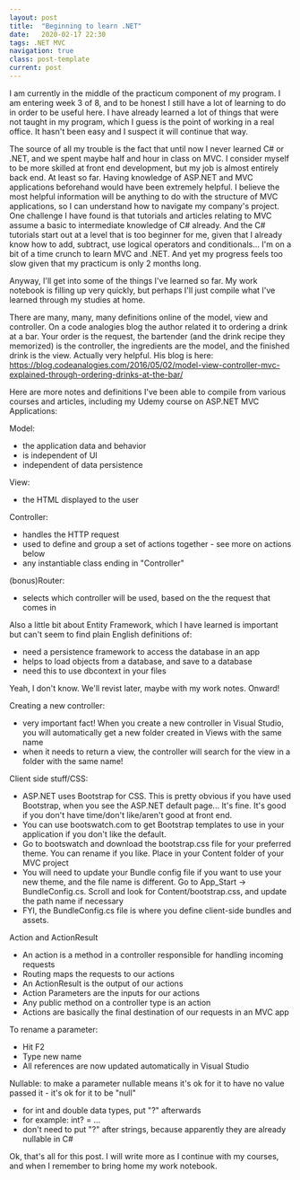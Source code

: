```yaml
---
layout: post
title:  "Beginning to learn .NET"
date:   2020-02-17 22:30
tags: .NET MVC
navigation: true
class: post-template
current: post
---
```


I am currently in the middle of the practicum component of my program. I am entering week 3 of 8, and to be honest I still have a lot of learning to do in order to be useful here.  I have already learned a lot of things that were not taught in my program, which I guess is the point of working in a real office. It hasn't been easy and I suspect it will continue that way.

The source of all my trouble is the fact that until now I never learned C# or .NET, and we spent maybe half and hour in class on MVC.  I consider myself to be more skilled at front end development, but my job is almost entirely back end. At least so far. Having knowledge of ASP.NET and MVC applications beforehand would have been extremely helpful. I believe the most helpful information will be anything to do with the structure of MVC applications, so I can understand how to navigate my company's project. One challenge I have found is that tutorials and articles relating to MVC assume a basic to intermediate knowledge of C# already. And the C# tutorials start out at a level that is too beginner for me, given that I already know how to add, subtract, use logical operators and conditionals... I'm on a bit of a time crunch to learn MVC and .NET. And yet my progress feels too slow given that my practicum is only 2 months long.

Anyway, I'll get into some of the things I've learned so far.  My work notebook is filling up very quickly, but perhaps I'll just compile what I've learned through my studies at home.

There are many, many, many definitions online of the model, view and controller. On a code analogies blog the author related it to ordering a drink at a bar. Your order is the request, the bartender (and the drink recipe they memorized) is the controller, the ingredients are the model, and the finished drink is the view. Actually very helpful. His blog is here: https://blog.codeanalogies.com/2016/05/02/model-view-controller-mvc-explained-through-ordering-drinks-at-the-bar/

Here are more notes and definitions I've been able to compile from various courses and articles, including my Udemy course on ASP.NET MVC Applications:

Model:
- the application data and behavior
- is independent of UI
- independent of data persistence 

View:
- the HTML displayed to the user

Controller:
- handles the HTTP request
- used to define and group a set of actions together - see more on actions below
- any instantiable class ending in "Controller"

(bonus)Router:
- selects which controller will be used, based on the the request that comes in

Also a little bit about Entity Framework, which I have learned is important but can't seem to find plain English definitions of:
- need a persistence framework to access the database in an app
- helps to load objects from a database, and save to a database
- need this to use dbcontext in your files

Yeah, I don't know. We'll revist later, maybe with my work notes. Onward!

Creating a new controller:
- very important fact! When you create a new controller in Visual Studio, you will automatically get a new folder created in Views with the same name
- when it needs to return a view, the controller will search for the view in a folder with the same name!

Client side stuff/CSS:
- ASP.NET uses Bootstrap for CSS.  This is pretty obvious if you have used Bootstrap, when you see the ASP.NET default page... It's fine.  It's good if you don't have time/don't like/aren't good at front end.
- You can use bootswatch.com to get Bootstrap templates to use in your application if you don't like the default.
- Go to bootswatch and download the bootstrap.css file for your preferred theme. You can rename if you like. Place in your Content folder of your MVC project
- You will need to update your Bundle config file if you want to use your new theme, and the file name is different. Go to App_Start -> BundleConfig.cs.  Scroll and look for Content/bootstrap.css, and update the path name if necessary
- FYI, the BundleConfig.cs file is where you define client-side bundles and assets.


Action and ActionResult
- An action is a method in a controller responsible for handling incoming requests
- Routing maps the requests to our actions
- An ActionResult is the output of our actions
- Action Parameters are the inputs for our actions
- Any public method on a controller type is an action
- Actions are basically the final destination of our requests in an MVC app

To rename a parameter:
- Hit F2
- Type new name
- All references are now updated automatically in Visual Studio

Nullable: to make a parameter nullable means it's ok for it to have no value passed it - it's ok for it to be "null"
- for int and double data types, put "?" afterwards
- for example: int? = ...
- don't need to put "?" after strings, because apparently they are already nullable in C#


Ok, that's all for this post. I will write more as I continue with my courses, and when I remember to bring home my work notebook. 


